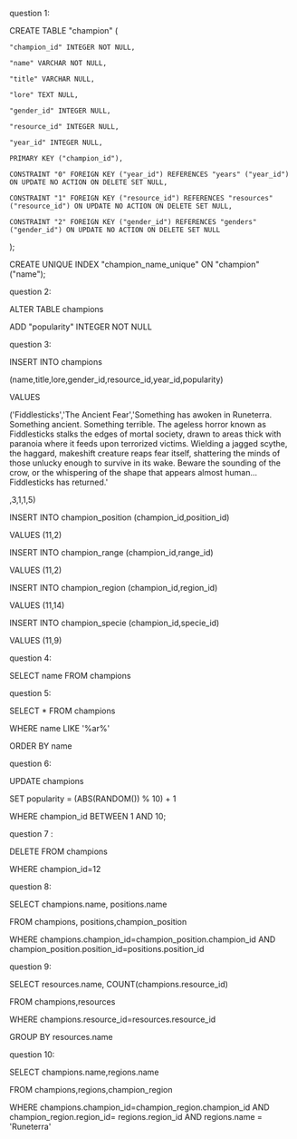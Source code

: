 question 1:

CREATE TABLE "champion" (

	"champion_id" INTEGER NOT NULL,
 
	"name" VARCHAR NOT NULL,
 
	"title" VARCHAR NULL,
 
	"lore" TEXT NULL,
 
	"gender_id" INTEGER NULL,
 
	"resource_id" INTEGER NULL,
 
	"year_id" INTEGER NULL,
 
	PRIMARY KEY ("champion_id"),
 
	CONSTRAINT "0" FOREIGN KEY ("year_id") REFERENCES "years" ("year_id") ON UPDATE NO ACTION ON DELETE SET NULL,
 
	CONSTRAINT "1" FOREIGN KEY ("resource_id") REFERENCES "resources" ("resource_id") ON UPDATE NO ACTION ON DELETE SET NULL,
 
	CONSTRAINT "2" FOREIGN KEY ("gender_id") REFERENCES "genders" ("gender_id") ON UPDATE NO ACTION ON DELETE SET NULL
 
);

CREATE UNIQUE INDEX "champion_name_unique" ON "champion" ("name");

question 2:

ALTER TABLE champions

ADD "popularity" INTEGER NOT NULL

question 3:

INSERT INTO champions

(name,title,lore,gender_id,resource_id,year_id,popularity)

VALUES

('Fiddlesticks','The Ancient Fear','Something has awoken in Runeterra. Something ancient. Something terrible. The ageless horror known as Fiddlesticks stalks the edges of mortal society, drawn to areas thick with paranoia where it 
feeds upon terrorized victims. Wielding a jagged scythe, the haggard, makeshift creature reaps fear itself, shattering the minds of those unlucky enough to survive in its wake. Beware the sounding of the crow, or the whispering of 
the shape that appears almost human... Fiddlesticks has returned.'

,3,1,1,5)

INSERT INTO champion_position (champion_id,position_id)

VALUES (11,2)

INSERT INTO champion_range (champion_id,range_id)

VALUES (11,2)

INSERT INTO champion_region (champion_id,region_id)

VALUES (11,14)

INSERT INTO champion_specie (champion_id,specie_id)

VALUES (11,9)

question 4:

SELECT name FROM champions

question 5:

SELECT * FROM champions

WHERE name LIKE '%ar%'

ORDER BY name

question 6:

UPDATE champions

SET popularity = (ABS(RANDOM()) % 10) + 1

WHERE champion_id BETWEEN 1 AND 10;

question 7 :

DELETE FROM champions

WHERE champion_id=12

question 8:

SELECT champions.name, positions.name 

FROM champions, positions,champion_position

WHERE champions.champion_id=champion_position.champion_id AND champion_position.position_id=positions.position_id


question 9:

SELECT resources.name, COUNT(champions.resource_id)

FROM champions,resources

WHERE champions.resource_id=resources.resource_id

GROUP BY resources.name

question 10:

SELECT champions.name,regions.name

FROM champions,regions,champion_region

WHERE champions.champion_id=champion_region.champion_id AND champion_region.region_id= regions.region_id AND regions.name = 'Runeterra'
